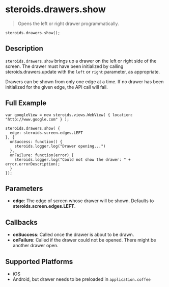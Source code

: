 steroids.drawers.show
=====================

> Opens the left or right drawer programmatically.

    steroids.drawers.show();


Description
-----------

`steroids.drawers.show` brings up a drawer on the left or right side of the screen. The drawer must have been initialized by calling steroids.drawers.update with the `left` or `right` parameter, as appropriate.

Drawers can be shown from only one edge at a time. If no drawer has been initialized for the given edge, the API call will fail.

Full Example
------------

    var googleView = new steroids.views.WebView( { location: "http://www.google.com" } );

    steroids.drawers.show( {
      edge: steroids.screen.edges.LEFT
    }, {
      onSuccess: function() {
        steroids.logger.log("Drawer opening...")
      },
      onFailure: function(error) {
        steroids.logger.log("Could not show the drawer: " + error.errorDescription);
      }
    });

Parameters
----------

- __edge__: The edge of screen whose drawer will be shown. Defaults to __steroids.screen.edges.LEFT__.

Callbacks
---------

- __onSuccess__: Called once the drawer is about to be drawn.
- __onFailure__: Called if the drawer could not be opened. There might be another drawer open.

Supported Platforms
-------------------

- iOS
- Android, but drawer needs to be preloaded in `application.coffee`
